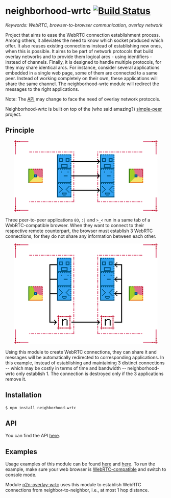 # neighborhood-wrtc [![Build Status](https://travis-ci.org/RAN3D/neighborhood-wrtc.svg?branch=master)](https://travis-ci.org/RAN3D/neighborhood-wrtc)

<i>Keywords: WebRTC, browser-to-browser communication, overlay network</i>

Project that aims to ease the WebRTC connection establishment process. Among
others, it alleviates the need to know which socket produced which offer.  It
also reuses existing connections instead of establishing new ones, when this is
possible. It aims to be part of network protocols that build overlay networks
and to provide them logical arcs - using identifiers - instead of channels.
Finally, it is designed to handle multiple protocols, for they may share
identical arcs. For instance, consider several applications embedded in a single
web page, some of them are connected to a same peer. Instead of working
completely on their own, these applications will share the same channel. The
neighborhood-wrtc module will redirect the messages to the right applications.

Note: The [API](https://ran3d.github.io/neighborhood-wrtc/) may change to face
the need of overlay network protocols.

Neighborhood-wrtc is built on top of the (who said amazing?)
[simple-peer](https://github.com/feross/simple-peer) project.


## Principle

<p align='center'>
<img src='./img/notsharing.png'> </img>
</p>

Three peer-to-peer applications ```8O```, ```:|``` and ```>_<``` run in a same
tab of a WebRTC-compatible browser. When they want to connect to their
respective remote counterpart, the browser must establish 3 WebRTC connections,
for they do not share any information between each other.

<p align='center'>
<img src='./img/sharing.png'> </img>
</p>

Using this module to create WebRTC connections, they can share it and messages
will be automatically redirected to corresponding applications. In this example,
instead of establishing and maintaining 3 distinct connections -- which may be
costly in terms of time and bandwidth -- neighborhood-wrtc only establish 1. The
connection is destroyed only if the 3 applications remove it.

## Installation

```$ npm install neighborhood-wrtc```

## API

You can find the API [here](https://ran3d.github.io/neighborhood-wrtc/).

## Examples

Usage examples of this module can be found
[here](https://ran3d.github.io/neighborhood-wrtc/examples/simple.html) and
[here](https://ran3d.github.io/neighborhood-wrtc/examples/multiple.html).  To
run the example, make sure your web browser is
[WebRTC-compatible](https://webrtc.org) and switch to console mode.

Module [n2n-overlay-wrtc](https://github.com/ran3d/n2n-overlay-wrtc) uses this
module to establish WebRTC connections from neighbor-to-neighbor, i.e., at most
1 hop distance.